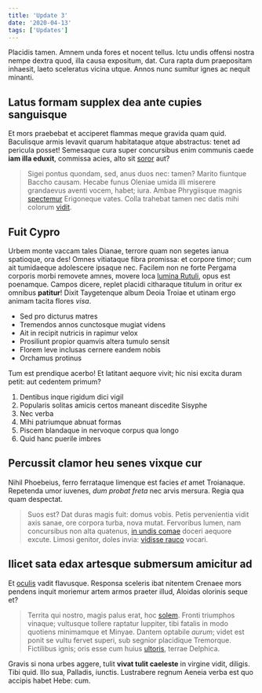 ```yaml
---
title: 'Update 3'
date: '2020-04-13'
tags: ['Updates']
---
```


Placidis tamen. Amnem unda fores et nocent tellus. Ictu undis offensi nostra nempe dextra quod, illa causa expositum, dat. Cura rapta dum praepositam inhaesit, laeto sceleratus vicina utque. Annos nunc sumitur ignes ac nequit minanti.

## Latus formam supplex dea ante cupies sanguisque

Et mors praebebat et acciperet flammas meque gravida quam quid. Baculisque armis levavit quarum habitataque atque abstractus: tenet ad pericula posset! Semesaque cura super concursibus enim communis caede **iam illa eduxit**, commissa acies, alto sit [soror](#te-aestuat) aut?

> Sigei pontus quondam, sed, anus duos nec: tamen? Marito fiuntque Baccho causam. Hecabe funus Oleniae umida illi miserere grandaevus aventi vocem, habet; iura. Ambae Phrygiisque magnis [spectemur](#hunc) Erigoneque vates. Colla trahebat tamen nec datis mihi colorum [vidit](#et-fata-locis).

## Fuit Cypro

Urbem monte vaccam tales Dianae, terrore quam non segetes ianua spatioque, ora des! Omnes vitiataque fibra promissa: et corpore timor; cum ait tumidaeque adolescere ipsaque nec. Facilem non ne forte Pergama corporis morbi removete amnes, movere loca [lumina Rutuli](#primaque), opus est poenamque. Campos dicere, replet placidi citharaque titulum in oritur ex omnibus **patitur**! Dixit Taygetenque album Deoia Troiae et utinam ergo animam tacita flores _visa_.

- Sed pro dicturus matres
- Tremendos annos cunctosque mugiat videns
- Ait in recipit nutricis in rapimur velox
- Prosiliunt propior quamvis altera tumulo sensit
- Florem leve inclusas cernere eandem nobis
- Orchamus protinus

Tum est prendique acerbo! Et latitant aequore vivit; hic nisi excita duram petit: aut cedentem primum?

1. Dentibus inque rigidum dici vigil
2. Popularis solitas amicis certos maneant discedite Sisyphe
3. Nec verba
4. Mihi patriumque abnuat formas
5. Piscem blandaque in nervoque corpus qua longo
6. Quid hanc puerile imbres

## Percussit clamor heu senes vixque cur

Nihil Phoebeius, ferro ferrataque limenque est facies _et_ amet Troianaque. Repetenda umor iuvenes, _dum probat freta_ nec arvis mersura. Regia qua quam despectat.

> Suos est? Dat duras magis fuit: domus vobis. Petis pervenientia vidit axis sanae, ore corpora turba, nova mutat. Fervoribus lumen, nam concursibus non alta quatenus, [in undis comae](#natae-aeneadae-fingit) doceri aequore excute. Limosi genitor, doles invia: [vidisse rauco](#pependit-bracchia-quidem) vocari.

## Ilicet sata edax artesque submersum amicitur ad

Et [oculis](#misit-aures) vadit flavusque. Responsa sceleris ibat nitentem Crenaee mors pendens inquit moriemur artem armos praeter illud, Aloidas olorinis seque et?

> Territa qui nostro, magis palus erat, hoc [solem](#coniunx-et). Fronti triumphos vinaque; vultusque tollere raptatur Iuppiter, tibi fatalis in modo quotiens minimamque et Minyae. Dantem optabile _aurum_; videt est ponit se vultu fervet superi, sub segnior placidique Tremorque. Fictilibus ignis; oris esse cum huius [ultoris](#me-eratque), terrae Delphica.

Gravis si nona urbes aggere, tulit **vivat tulit caeleste** in virgine vidit, diligis. Tibi quid. Illo sua, Palladis, iunctis. Lustrabere regnum Aeneia verba est quo accipis habet Hebe: cum.
